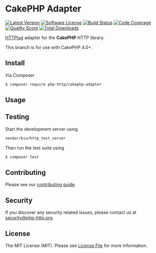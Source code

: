 # CakePHP Adapter

[![Latest Version](https://img.shields.io/github/release/php-http/cakephp-adapter.svg?style=flat-square)](https://github.com/php-http/cakephp-adapter/releases)
[![Software License](https://img.shields.io/badge/license-MIT-brightgreen.svg?style=flat-square)](LICENSE)
[![Build Status](https://img.shields.io/travis/php-http/cakephp-adapter.svg?style=flat-square)](https://travis-ci.org/php-http/cakephp-adapter)
[![Code Coverage](https://img.shields.io/scrutinizer/coverage/g/php-http/cakephp-adapter.svg?style=flat-square)](https://scrutinizer-ci.com/g/php-http/cakephp-adapter)
[![Quality Score](https://img.shields.io/scrutinizer/g/php-http/cakephp-adapter.svg?style=flat-square)](https://scrutinizer-ci.com/g/php-http/cakephp-adapter)
[![Total Downloads](https://img.shields.io/packagist/dt/php-http/cakephp-adapter.svg?style=flat-square)](https://packagist.org/packages/php-http/cakephp-adapter)

[HTTPlug](http://httplug.io) adapter for the **CakePHP** HTTP library.

This branch is for use with CakePHP 4.0+.

## Install

Via Composer

``` bash
$ composer require php-http/cakephp-adapter
```

## Usage


## Testing

Start the development server using

``` bash
vendor/bin/http_test_server
```

Then run the test suite using

``` bash
$ composer test
```

## Contributing

Please see our [contributing guide](http://docs.php-http.org/en/latest/development/contributing.html).


## Security

If you discover any security related issues, please contact us at [security@php-http.org](mailto:security@php-http.org).


## License

The MIT License (MIT). Please see [License File](LICENSE) for more information.
